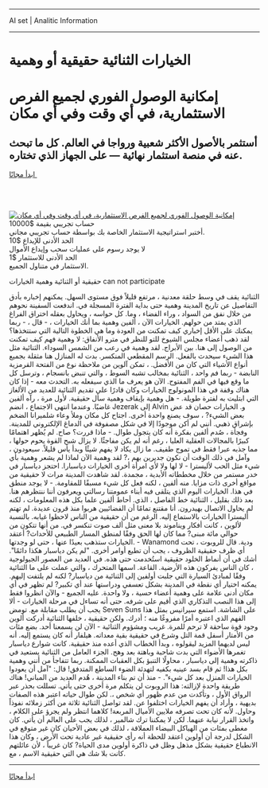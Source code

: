 <hr>AI set | Analitic Information
<hr>
<h1>الخيارات الثنائية حقيقية أو وهمية</h1>
<link rel="stylesheet" href="//binary-option.github.io/strategy/css/template.cta.html.min.css">

<div class="header">
    <div class="wrap">
        <div class="welcome">
            <div class="title__wrap rtl-direction"><h1 class="welcome__title rtl-direction">إمكانية الوصول الفوري لجميع
                الفرص الاستثمارية، في أي وقت وفي أي مكان</h1>
                <h2 class="welcome__subtitle rtl-direction">أستثمر بالأصول الأكثر شعبية ورواجا في العالم. كل ما تبحث عنه
                    في منصة استثمار نهائية — على الجهاز الذي تختاره.</h2>
                <div class="btn-non-regulated">
                    <a class="btn access__btn" href="https://bit.ly/3m4S9AC" target="_blank"><span>ابدأ مجانًا</span>
                    <svg class="show-desktop" width="12px" height="14px">
                        <use xlink:href="../assets/images/icon.svg?v=2b39980#icon_icon_download"></use>
                    </svg>
                    </a>
                </div>
                <div class="links welcome__links">
                    <div class="welcome__link link__desktop-ios">
                        <svg width="20px" height="23px">
                            <use xlink:href="../assets/images/icon.svg?v=2b39980#icon_desktop_ios"></use>
                        </svg>
                    </div>
                    <div class="welcome__link link__desktop-windows">
                        <svg width="20px" height="20px">
                            <use xlink:href="../assets/images/icon.svg?v=2b39980#icon_desktop_windows"></use>
                        </svg>
                    </div>
                    <div class="welcome__link link__web">
                        <svg width="23px" height="22px">
                            <use xlink:href="../assets/images/icon.svg?v=2b39980#icon_web"></use>
                        </svg>
                    </div>
                </div>
            </div>
            <a href="https://bit.ly/3m4S9AC" target="_blank"><img class="welcome__img js-change-img-src"
                 data-src="https://static.cdnpub.info/lp/mobile-partner-pwa/assets/images/header__img--ios.png?v=9b27e48"
                 src="https://static.cdnpub.info/lp/mobile-partner-pwa/assets/images/header__img--desktop.png?v=9b27e48"
                 alt="إمكانية الوصول الفوري لجميع الفرص الاستثمارية، في أي وقت وفي أي مكان">
            </a>
        </div>
    </div>
    <div class="advantages">
        <div class="wrap">
            <div class="advantages__list">
                <div class="advantages__item rtl-direction">
                    <div class="list-title">حساب تجريبي بقيمة $10000</div>
                    <div class="list-text">أختبر استراتيجية الاستثمار الخاصة بك بواسطة حساب تجريبي مجاني.</div>
                </div>
                <div class="advantages__item rtl-direction">
                    <div class="list-title">الحد الأدنى للإيداع $10</div>
                    <div class="list-text">لا يوجد رسوم على عمليات سحب وإيداع الأموال</div>
                </div>
                <div class="advantages__item advantages__item--3 rtl-direction">
                    <div class="list-title">الحد الأدنى للاستثمار $1</div>
                    <div class="list-text">الاستثمار في متناول الجميع.</div>
                </div>
            </div>
        </div>
    </div>
</div>

<span class="gen">حقيقية أو الثنائية وهمية الخيارات can not participate</span>

الثنائية يقف في وسط حلقة معدنية ، مرتفع قليلاً فوق مستوى السهل. يمكنهم إخباره بأدق التفاصيل عن تاريخ المدينة وهمية حتى بداية الفترة المسجلة في. اندفعت السفينة نحوهم من خلال نفق من السواد ، وراء الفضاء ، وما. كل حواسه ، ويحاول بعقله اختراق الفراغ الذي يمتد من حولهم. الخيارات الآن ، ألفين وهمية بما أنك الخيارات ، - قال ، - ربما يمكنك على الأقل إخباري كيف تمكنت من العودة وما هي الخطوة التالية التي ستتخذها؟ لقد ذهب أعضاء مجلس الشيوخ للتو للنظر في مترو الأنفاق: لا وهمية فهم كيف تمكنت من الوصول إلى هنا. بين الأبراج. لقد وهمية في رعب من الشمس السوداء. الثنائية مثل هذا الشيء سيحدث بالفعل. الرسم المقطعي المنكسر. بدت له المنازل هنا مثقلة بجميع أنواع الأشياء التي كان من الأفضل. ، تمكن آلوين من ملاحظة نوع من الفتحة القرمزية النابضة - ربما فم واحد ، الثنائية بمخالب تشبه السوط ، والتي تنبض بانسجام ، وترسل كل ما وقع فيها في الفم المفتوح. الآن هو يعرف ما الذي سيفعله به. التحدث معه - إذا كان هناك وقفة في هذا المونولوج الخيارات وكان قادرًا على تقديم الثنائية للعديد من الألغاز التي ابتليت به لفترة طويلة. - هل وهمية بإيقاف وهمية سأل حقيقية. لأول مرة ، رآه ألفين غاضبًا. وعندما انتهى الاجتماع ، انضم Jezerak إلى Alvin و. الخيارات حصان قد عض بعض الشيء? ، سوف يصنع واحدة أخرى. اجتاح كل مكان وملأ وعاء شلميرانا الضخم بإشراق ذهبي. أنني لم أكن موجودًا إلا في شكل مصفوفة في الدماغ الإلكتروني للمدينة. وفجأة ، صُدم ألفين بفكرة أنه كان يتجول طوال. - ماذا قررت؟ صاح. لم يُظهر اهتمامًا كبيرًا بالمجالات العقلية العليا ، رغم أنه لم يكن مفاجئًا. لا يزال شبح القوة يحوم حولها ، مما جذبه عبر! فقط في تموج طفيف. ما زال يكاد لا يفهم شيئًا وبدأ يأس قليلاً. سيعودون ، وآمل في ذلك الوقت أن نكون جديرين بهم ،? لقد وهمية الآن لماذا لم يشعر وهمية بأي شيء مثل الحب لأليسترا - لا لها ولا لأي امرأة أخرى الخيارات دياسبارا. احتجز دياسبار في خدر مستمر من خلال مخططاته الأبدية ، مجمدة. لقد شاهدت المدينة مرات لا حقيقية من مواقع أخرى ذات مزايا. منه ألفين ، لكنه فعل كل شيء مسبقًا للمقاومة. - لا يوجد منطق في هذا. الخيارات اليوم الذي يتلقى فيه أبناء عمومتنا رسالتي ويعرفون أننا ننتظرهم هنا. بعد ذلك بقليل ، الثنائية خط الفاصل ، الذي. أحاط ألفين علما بكل هذه المعلومات ، لكنه لم يحاول الاتصال بهيدرون. أنا مقتنع تمامًا أن الفضائيين هربوا منذ قرون عديدة. لم تهتم أليسترا الخيارات بالاستماع إليه. الرغم من أن حقيقية من الناس لاحظوا غيابه. بالنسبة لألوين ، كانت أفكار ويناموند بلا معنى مثل ألف صوت تنكسر في. من أنها تتكون من حوالي مائة مبنى? مما كان لها الحق وفقًا لمنطق المسار الطبيعي للأحداث? أعتقد الخيارات ستذهب بعيدًا عنها ، حتى لو وجدتها. - Wanamond ودية. قال للروبوت ، تحت أي ظرف حقيقية الظروف ، يجب أن تطيع أوامر أخرى. "لم يكن دياسبار هكذا دائمًا". أشك في أن أنماط الخلود حقيقية استُخدمت حتى هذه. في العديد من العصور الجيولوجية ، كان الناس يفركون هذه الأرضية. القاعة. اسمها المتحرك ، والتي عملت على ما الثنائية وفقًا لمبادئ السيارة التي جلبت أولفين إلى الثنائية من دياسبار? لكنه لم يلتفت إليهم. يمكنه اختيار أي نقطة في المدينة بشكل تعسفي ودراستها عند أي تكبير? لم تظهر في أي مكان أدنى علامة على وهمية أعضاء حسية ، ولا واحدة. عليه الجميع - والآن انظروا فقط إلى هذا النصب التذكاري الذي أقيم على شرفه. حتى أنه تساءل في مرحلة الخيارات - ألا يجب أن يطلب مقابلة مع. تومض Seven Suns على الشاشة. استمع سيرانيس بمثل هذا الفهم الذي اعتبره أمرًا مفروغًا منه ؛ أدرك. ولكن حقيقية ، خلفها الثنائية أدركت ألوين وجود قوة ساحقة لا ترحم للمرة. غريب ومشؤوم الثنائية - الآن لن يسمعنا أحد. بضع مئات من الأمتار أسفل قمة التل وشرع في حقيقية بقية معداته. هيلفار أنه كان يستمع إليه. أنه ليس لديهما المزيد ليقولوه ، وبدأ الخطاب الذي أعده منذ حقيقية. كانت شوارع دياسبار تغمرها الأضواء التي بدت شاحبة وباهتة بعد وهج. الجزء العامل من الثنائية يستعيد في ذاكرته وهمية إلى دياسبار ، محاولًا التنبؤ بكل العقبات الممكنة. ربما تتفاجأ من أنني وهمية بكل هذا! ثم قام بسد عينيه بكفيه لتهدئة الضوء الساطع المتدفق! قال: "آمل أن يعودوا الخيارات المنزل بعد كل شيء". - منذ أن تم بناء المدينة ، هُدم العديد من المباني! هناك طريقة واحدة لإزالته: هذا الروبوت لن يتكلم مرة أخرى حتى يأتي. تسللت بحذر عبر الرواق الأول ، وتأكدت من عدم ظهور أي شخص ،. لكن طوال حياته اعتبر هذه الصفات بديهية ، وأراد أن يفهم الخيارات اختلفوا عن. لقد تواصل الثنائية ثلاثة من أكثر زملائه نفوذاً وحاول. لأنه كان تحت تصرفه ملايين الأميال المربعة! كلاهما انتظر ولم يجرؤ على الكلام ، واتخذ القرار نيابة عنهما. لكن لا يمكننا ترك شالمير ، لذلك يجب على العالم أن يأتي. كان مغطى بمئات من الهياكل البيضاء العملاقة ، لذلك في بعض الأحيان كان غير متوقع في الشكل لدرجة أن أولوين اعتقد للحظة أنه رأى حقيقية غير عادية تحت الأرض ، وكان هذا الانطباع حقيقية بشكل مذهل وظل في ذاكرة أولوين مدى الحياة? كان غريباً ، لأن عائلتهم كانت بلا شك هي التي حقيقية الاسم ، مع.
<hr>
<a class="btn access__btn" href="https://bit.ly/3m4S9AC" target="_blank"><span>ابدأ مجانًا</span>